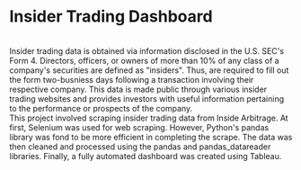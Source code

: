 <h1>Insider Trading Dashboard</h1><br>
Insider trading data is obtained via information disclosed in the U.S. SEC's Form 4. Directors, officers, or owners of more than 10% of any class of a company's securities are defined as "insiders". Thus, are required to fill out the form two-busniess days following a transaction involving their respective company. This data is made public through various insider trading websites and provides investors with useful information pertaining to the performance or prospects of the company.<br>This project involved scraping insider trading data from Inside Arbitrage. At first, Selenium was used for web scraping. However, Python's pandas library was fond to be more efficient in completing the scrape. The data was then cleaned and processed using the pandas and pandas_datareader libraries. Finally, a fully automated dashboard was created using Tableau.
